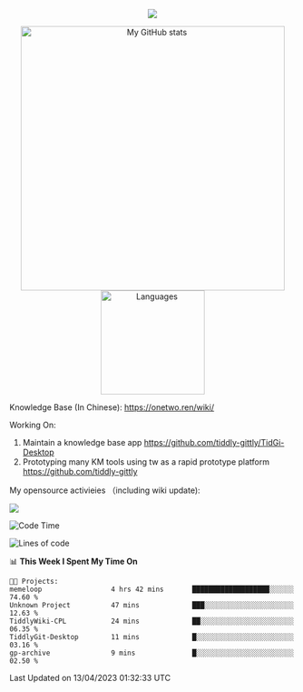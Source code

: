 <a href="https://github.com/linonetwo">
    <p align="center">
        <img src="https://github-profile-trophy.vercel.app/?username=linonetwo&column=7&theme=onedark"/>
    </p>
</a>
<a align="center" href="https://github.com/linonetwo">
  <p align="center">
    <img src="https://github-readme-stats.vercel.app/api?username=linonetwo&show_icons=true&count_private=true" alt="My GitHub stats" width="465"/>
    <img src="https://github-readme-stats.vercel.app/api/top-langs/?username=linonetwo&layout=compact&langs_count=10" alt="Languages" height="183">
  </p>
</a>

Knowledge Base (In Chinese): https://onetwo.ren/wiki/

Working On: 

1. Maintain a knowledge base app https://github.com/tiddly-gittly/TidGi-Desktop
1. Prototyping many KM tools using tw as a rapid prototype platform https://github.com/tiddly-gittly

My opensource activieies （including wiki update):

![](https://visitor-badge.glitch.me/badge?page_id=linonetwo.linonetwo)

<!--START_SECTION:waka-->
![Code Time](http://img.shields.io/badge/Code%20Time-1%2C661%20hrs%2027%20mins-blue)

![Lines of code](https://img.shields.io/badge/From%20Hello%20World%20I%27ve%20Written-47.3%20million%20lines%20of%20code-blue)

📊 **This Week I Spent My Time On** 

```text
🐱‍💻 Projects: 
memeloop                 4 hrs 42 mins       ███████████████████░░░░░░   74.60 % 
Unknown Project          47 mins             ███░░░░░░░░░░░░░░░░░░░░░░   12.63 % 
TiddlyWiki-CPL           24 mins             ██░░░░░░░░░░░░░░░░░░░░░░░   06.35 % 
TiddlyGit-Desktop        11 mins             █░░░░░░░░░░░░░░░░░░░░░░░░   03.16 % 
gp-archive               9 mins              █░░░░░░░░░░░░░░░░░░░░░░░░   02.50 % 
```


 Last Updated on 13/04/2023 01:32:33 UTC
<!--END_SECTION:waka-->
